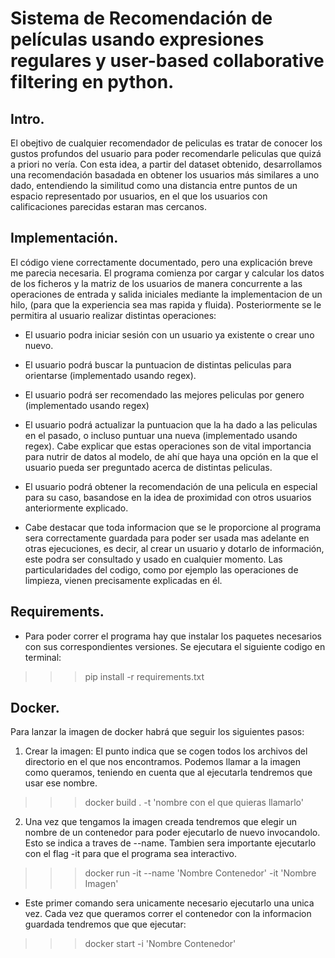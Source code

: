 # Sistema de Recomendación de películas usando expresiones regulares y user-based collaborative filtering en python.
## Intro.
El obejtivo de cualquier recomendador de peliculas es tratar de conocer los gustos profundos del usuario para poder recomendarle peliculas que quizá a priori 
no vería. Con esta idea, a partir del dataset obtenido, desarrollamos una recomendación basadada en obtener los usuarios más similares a uno dado, entendiendo la similitud como una distancia entre puntos de un espacio representado por usuarios, en el que los usuarios con calificaciones parecidas estaran mas cercanos.
## Implementación.
El código viene correctamente documentado, pero una explicación breve me parecia necesaria. 
El programa comienza por cargar y calcular los datos de los ficheros y la matriz de los usuarios de manera concurrente a las operaciones de entrada y salida iniciales mediante la implementacion de un hilo, (para que la experiencia sea mas rapida y fluida). Posteriormente se le permitira al usuario realizar distintas operaciones:
- El usuario podra iniciar sesión con un usuario ya existente o crear uno nuevo.
- El usuario podrá buscar la puntuacion de distintas peliculas para orientarse (implementado usando regex).
- El usuario podrá ser recomendado las mejores peliculas por genero (implementado usando regex)
- El usuario podrá actualizar la puntuacion que la ha dado a las peliculas en el pasado, o incluso puntuar una nueva (implementado usando regex). Cabe explicar que estas
operaciones son de vital importancia para nutrir de datos al modelo, de ahí que haya una opción en la que el usuario pueda ser preguntado acerca de distintas peliculas.
- El usuario podrá obtener la recomendación de una pelicula en especial para su caso, basandose en la idea de proximidad con otros usuarios anteriormente explicado.

- Cabe destacar que toda informacion que se le proporcione al programa sera correctamente guardada para poder ser usada mas adelante en otras ejecuciones, es decir,
al crear un usuario y dotarlo de información, este podra ser consultado y usado en cualquier momento.
Las particularidades del codigo, como por ejemplo las operaciones de limpieza, vienen precisamente explicadas en él.
## Requirements.
- Para poder correr el programa hay que instalar los paquetes necesarios con sus correspondientes versiones. Se ejecutara el siguiente codigo en terminal:
>>> pip install -r requirements.txt
## Docker.
Para lanzar la imagen de docker habrá que seguir los siguientes pasos:

1. Crear la imagen:
El punto indica que se cogen todos los archivos del directorio en el que nos encontramos. Podemos llamar a la imagen como queramos, teniendo en cuenta que al ejecutarla tendremos que usar ese nombre.
>>> docker build . -t 'nombre con el que quieras llamarlo'

2. Una vez que tengamos la imagen creada tendremos que elegir un nombre de un contenedor para poder ejecutarlo de nuevo invocandolo. Esto se indica a traves
de --name. Tambien sera importante ejecutarlo con el flag -it para que el programa sea interactivo.
>>> docker run -it --name 'Nombre Contenedor' -it 'Nombre Imagen'
- Este primer comando sera unicamente necesario ejecutarlo una unica vez. Cada vez que queramos correr el contenedor con la informacion guardada tendremos que
que ejecutar:
>>> docker start -i 'Nombre Contenedor'




